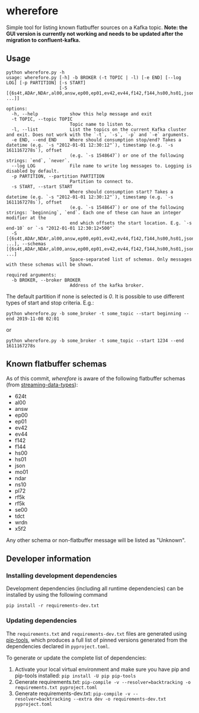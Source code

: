 # wherefore

Simple tool for listing known flatbuffer sources on a Kafka topic. **Note: the GUI version is currently not working and needs to be updated after the migration to confluent-kafka.**


## Usage

```
python wherefore.py -h
usage: wherefore.py [-h] -b BROKER (-t TOPIC | -l) [-e END] [--log LOG] [-p PARTITION] [-s START]
                    [-S [{6s4t,ADAr,NDAr,al00,answ,ep00,ep01,ev42,ev44,f142,f144,hs00,hs01,json,mo01,ns10,pl72,rf5k,se00,senv,tdct,wrdn,x5f2} ...]]

options:
  -h, --help            show this help message and exit
  -t TOPIC, --topic TOPIC
                        Topic name to listen to.
  -l, --list            List the topics on the current Kafka cluster and exit. Does not work with the `-t`, `-s`, `-p` and `-e` arguments.
  -e END, --end END     Where should consumption stop/end? Takes a datetime (e.g. `-s "2012-01-01 12:30:12"`), timestamp (e.g. `-s 1611167278s`), offset
                        (e.g. `-s 1548647`) or one of the following strings: `end`, `never`.
  --log LOG             File name to write log messages to. Logging is disabled by default.
  -p PARTITION, --partition PARTITION
                        Partition to connect to.
  -s START, --start START
                        Where should consumption start? Takes a datetime (e.g. `-s "2012-01-01 12:30:12"`), timestamp (e.g. `-s 1611167278s`), offset
                        (e.g. `-s 1548647`) or one of the following strings: `beginning`, `end`. Each one of these can have an integer modifier at the
                        end which offsets the start location. E.g. `-s end-10` or `-s "2012-01-01 12:30:12+500"`
  -S [{6s4t,ADAr,NDAr,al00,answ,ep00,ep01,ev42,ev44,f142,f144,hs00,hs01,json,mo01,ns10,pl72,rf5k,se00,senv,tdct,wrdn,x5f2} ...], --schemas [{6s4t,ADAr,NDAr,al00,answ,ep00,ep01,ev42,ev44,f142,f144,hs00,hs01,json,mo01,ns10,pl72,rf5k,se00,senv,tdct,wrdn,x5f2} ...]
                        Space-separated list of schemas. Only messages with these schemas will be shown.

required arguments:
  -b BROKER, --broker BROKER
                        Address of the kafka broker.
```

The default partition if none is selected is _0_. It is possible to use different types of start and stop criteria. E.g.:
```
python wherefore.py -b some_broker -t some_topic --start beginning --end 2019-11-08 02:01
```
or
```
python wherefore.py -b some_broker -t some_topic --start 1234 --end 1611167278s
```

## Known flatbuffer schemas

As of this commit, *wherefore* is aware of the following flatbuffer schemas (from [streaming-data-types](https://github.com/ess-dmsc/streaming-data-types)):

* 624t
* al00
* answ
* ep00
* ep01
* ev42
* ev44
* f142
* f144
* hs00
* hs01
* json
* mo01
* ndar
* ns10
* pl72
* rf5k
* rf5k
* se00
* tdct
* wrdn
* x5f2
 
 Any other schema or non-flatbuffer message will be listed as "Unknown".

## Developer information

### Installing development dependencies

Development dependencies (including all runtime dependencies) can be installed by using the following command

```
pip install -r requirements-dev.txt
```

### Updating dependencies

The `requirements.txt` and `requirements-dev.txt` files are generated using
[pip-tools](https://pip-tools.readthedocs.io), which produces a full list of
pinned versions generated from the dependencies declared in `pyproject.toml`.

To generate or update the complete list of dependencies:

1. Activate your local virtual environment and make sure you have pip and pip-tools installed: `pip install -U pip pip-tools`
1. Generate requirements.txt: `pip-compile -v --resolver=backtracking -o requirements.txt pyproject.toml`
1. Generate requirements-dev.txt: `pip-compile -v --resolver=backtracking --extra dev -o requirements-dev.txt pyproject.toml`

